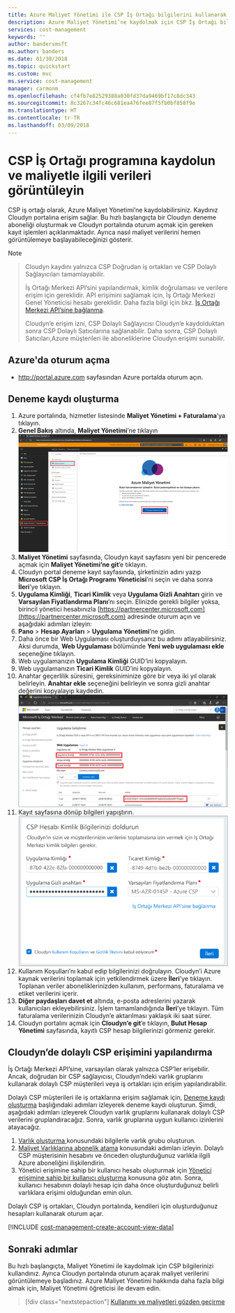 ```yaml
---
title: Azure Maliyet Yönetimi ile CSP İş Ortağı bilgilerini kullanarak kaydolma | Microsoft Docs
description: Azure Maliyet Yönetimi’ne kaydolmak için CSP İş Ortağı bilgilerinizi kullanın.
services: cost-management
keywords: ''
author: bandersmsft
ms.author: banders
ms.date: 01/30/2018
ms.topic: quickstart
ms.custom: mvc
ms.service: cost-management
manager: carmonm
ms.openlocfilehash: cf4fb7e82529388a030fd37da9469bf17c8dc343
ms.sourcegitcommit: 8c3267c34fc46c681ea476fee87f5fb0bf858f9e
ms.translationtype: HT
ms.contentlocale: tr-TR
ms.lasthandoff: 03/09/2018
---
```

# <a name="register-with-the-csp-partner-program-and-view-cost-data"></a>CSP İş Ortağı programına kaydolun ve maliyetle ilgili verileri görüntüleyin

CSP iş ortağı olarak, Azure Maliyet Yönetimi’ne kaydolabilirsiniz. Kaydınız Cloudyn portalına erişim sağlar. Bu hızlı başlangıçta bir Cloudyn deneme aboneliği oluşturmak ve Cloudyn portalında oturum açmak için gereken kayıt işlemleri açıklanmaktadır. Ayrıca nasıl maliyet verilerini hemen görüntülemeye başlayabileceğinizi gösterir.


>[!NOTE]

>Cloudyn kaydını yalnızca CSP Doğrudan iş ortakları ve CSP Dolaylı Sağlayıcıları tamamlayabilir.
>
>İş Ortağı Merkezi API’sini yapılandırmak, kimlik doğrulaması ve verilere erişim için gereklidir. API erişimini sağlamak için, İş Ortağı Merkezi Genel Yöneticisi hesabı gereklidir.
Daha fazla bilgi için bkz. [İş Ortağı Merkezi API’sine bağlanma](https://msdn.microsoft.com/library/partnercenter/mt709136.aspx).
>
>Cloudyn’e erişim izni, CSP Dolaylı Sağlayıcısı Cloudyn’e kaydolduktan sonra CSP Dolaylı Satıcılarına sağlanabilir. Daha sonra, CSP Dolaylı Satıcıları,Azure müşterileri ile aboneliklerine Cloudyn erişimi sunabilir.

## <a name="log-in-to-azure"></a>Azure'da oturum açma

- http://portal.azure.com sayfasından Azure portalda oturum açın.

## <a name="create-a-trial-registration"></a>Deneme kaydı oluşturma

1. Azure portalında, hizmetler listesinde **Maliyet Yönetimi + Faturalama**’ya tıklayın.
2. **Genel Bakış** altında, **Maliyet Yönetimi**’ne tıklayın  
    ![Maliyet Yönetimi sayfası](./media/quick-register-csp/cost-mgt-billing-service.png)
3. **Maliyet Yönetimi** sayfasında, Cloudyn kayıt sayfasını yeni bir pencerede açmak için **Maliyet Yönetimi’ne git**’e tıklayın.
4. Cloudyn portal deneme kayıt sayfasında, şirketinizin adını yazıp **Microsoft CSP İş Ortağı Programı Yöneticisi**’ni seçin ve daha sonra **İleri**’ye tıklayın.  
5. **Uygulama Kimliği**, **Ticari Kimlik** veya **Uygulama Gizli Anahtarı** girin ve **Varsayılan Fiyatlandırma Planı**’nı seçin. Elinizde gerekli bilgiler yoksa, birincil yönetici hesabınızla [https://partnercenter.microsoft.com](https://partnercenter.microsoft.com) adresinde oturum açın ve aşağıdaki adımları izleyin:
  1. **Pano** > **Hesap Ayarları** > **Uygulama Yönetimi**’ne gidin.
  2. Daha önce bir Web Uygulaması oluşturduysanız bu adımı atlayabilirsiniz. Aksi durumda, **Web Uygulaması** bölümünde **Yeni web uygulaması ekle** seçeneğine tıklayın.
  3. Web uygulamanızın **Uygulama Kimliği** GUID’ini kopyalayın.
  4. Web uygulamanızın **Ticari Kimlik** GUID’ini kopyalayın.
  5. Anahtar geçerlilik süresini, gereksiniminize göre bir veya iki yıl olarak belirleyin. **Anahtar ekle** seçeneğini belirleyin ve sonra gizli anahtar değerini kopyalayıp kaydedin.  
    ![CSP İş Ortağı Merkezi](./media/quick-register-csp/csp-partner-center.png)
  6. Kayıt sayfasına dönüp bilgileri yapıştırın.  
      ![CSP hesabı kimlik bilgileri](./media/quick-register-csp/csp-reg.png)
6. Kullanım Koşulları’nı kabul edip bilgilerinizi doğrulayın. Cloudyn’i Azure kaynak verilerini toplamak için yetkilendirmek üzere **İleri**’ye tıklayın. Toplanan veriler aboneliklerinizden kullanım, performans, faturalama ve etiket verilerini içerir.  
7. **Diğer paydaşları davet et** altında, e-posta adreslerini yazarak kullanıcıları ekleyebilirsiniz. İşlem tamamlandığında **İleri**’ye tıklayın. Tüm faturalama verilerinizin Cloudyn’e aktarılması yaklaşık iki saat sürer.
8. Cloudyn portalını açmak için **Cloudyn’e git**’e tıklayın, **Bulut Hesap Yönetimi** sayfasında, kayıtlı CSP hesap bilgilerinizi görmeniz gerekir.

## <a name="configure-indirect-csp-access-in-cloudyn"></a>Cloudyn’de dolaylı CSP erişimini yapılandırma

İş Ortağı Merkezi API’sine, varsayılan olarak yalnızca CSP’ler erişebilir. Ancak, doğrudan bir CSP sağlayıcısı, Cloudyn’ndeki varlık gruplarını kullanarak dolaylı CSP müşterileri veya iş ortakları için erişim yapılandırabilir.

Dolaylı CSP müşterileri ile iş ortaklarına erişim sağlamak için, [Deneme kaydı oluşturma](#create-a-trial-registration) başlığındaki adımları izleyerek deneme kaydı oluşturun. Şimdi, aşağıdaki adımları izleyerek Cloudyn varlık gruplarını kullanarak dolaylı CSP verilerini gruplandıracağız. Sonra, varlık gruplarına uygun kullanıcı izinlerini atayacağız.

1. [Varlık oluşturma ](tutorial-user-access.md#create-entities) konusundaki bilgilerle varlık grubu oluşturun.
2. [Maliyet Varlıklarına abonelik atama](https://support.cloudyn.com/hc/en-us/articles/115005139425-Video-Assigning-subscriptions-to-Cost-Entities) konusundaki adımları izleyin. Dolaylı CSP müşterisinin hesabını ve önceden oluşturduğunuz varlıkla ilgili Azure aboneliğini ilişkilendirin.
3. Yönetici erişimine sahip bir kullanıcı hesabı oluşturmak için [Yönetici erişimine sahip bir kullanıcı oluşturma](tutorial-user-access.md#create-a-user-with-admin-access) konusuna göz atın. Sonra, kullanıcı hesabının dolaylı hesap için daha önce oluşturduğunuz belirli varlıklara erişimi olduğundan emin olun.

Dolaylı CSP iş ortakları, Cloudyn portalında, kendileri için oluşturduğunuz hesapları kullanarak oturum açar.


[!INCLUDE [cost-management-create-account-view-data](../../includes/cost-management-create-account-view-data.md)]

## <a name="next-steps"></a>Sonraki adımlar

Bu hızlı başlangıçta, Maliyet Yönetimi ile kaydolmak için CSP bilgilerinizi kullandınız. Ayrıca Cloudyn portalında oturum açarak maliyet verilerini görüntülemeye başladınız. Azure Maliyet Yönetimi hakkında daha fazla bilgi almak için, Maliyet Yönetimi öğreticisi ile devam edin.

> [!div class="nextstepaction"]
> [Kullanımı ve maliyetleri gözden geçirme](./tutorial-review-usage.md)
